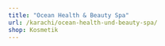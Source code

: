 ```yaml
---
title: "Ocean Health & Beauty Spa"
url: /karachi/ocean-health-und-beauty-spa/
shop: Kosmetik
---
```


